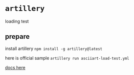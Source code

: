 # `artillery`

loading test

## prepare
install artillery
`npm install -g artillery@latest`

here is official sample
`artillery run asciiart-load-test.yml`

[docs here](https://www.artillery.io/docs/get-started/get-artillery)
